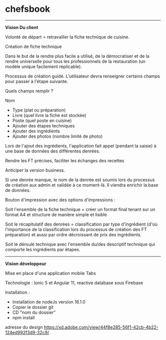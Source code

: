 # **chefsbook**

---------------------------------------------------------------------------------------------------------------------------------------------------------------------------------

**Vision Du client**

Volonté de départ = retravailler la fiche technique de cuisine.

Création de fiche technique

Dans le but de la rendre plus facile a utilisé, de la démocratiser et de la rendre universelle pour tous les professionnels de la restauration (un modèle unique facilement réplicable).

Processus de création guidé. L&#39;utilisateur devra renseigner certains champs pour passer à l&#39;étape suivante.

Quels champs remplir ?

Nom

- Type (plat ou préparation)
- Livre (quel livre la fiche est stockée)
- Poste (quel poste en cuisine)
- Ajouter des étapes techniques
- Ajouter des ingrédients
- Ajouter des photos (nombre limité de photo)

Lors de l&#39;ajout des ingrédients, l&#39;application fait appel (pendant la saisie) à une base de données des différentes denrées.

Rendre les FT précises, faciliter les échanges des recettes

Anticiper la version business.

Si une denrée manque, le nom de la denrée est soumis lors du processus de création aux admin et validée à ce moment-là. Il viendra enrichir la base de données.

Bouton d&#39;impression avec des options d&#39;impressions :

Soit l&#39;ensemble de la fiche technique = créer un format final tenant sur un format A4 et structure de manière simple et lisible

Soit le récapitulatif des denrées = classification par type d&#39;ingrédient (d&#39;où l&#39;importance de la classification lors du processus de création des FT préparation) et aussi par ordre décroissant de prix des ingrédients.

Soit le déroulé technique avec l&#39;ensemble du/des descriptif technique qui comporte les ingrédients par étapes.

---------------------------------------------------------------------------------------------------------------------------------------------------------------------------------

**Vision développeur**

Mise en place d&#39;une application mobile Tabs

Technologie : Ionic 5 et Angular 11, reactive database sous Firebase

Installation :

- Installation de nodeJs version 16.1.0
- Copier le dossier git
- CD "nom du dossier"
- npm install

adresse du design
https://xd.adobe.com/view/44f8e285-56f1-42cb-4b22-124ed992f3d9-32c9/
